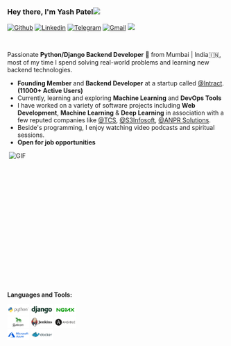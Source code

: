 ### Hey there, I'm Yash Patel<img src="https://media.giphy.com/media/hvRJCLFzcasrR4ia7z/giphy.gif" width="25px">
[![Github](https://img.shields.io/badge/-Github-000?style=flat&logo=Github&logoColor=white)](https://github.com/yashpatel7025)
[![Linkedin](https://img.shields.io/badge/-LinkedIn-blue?style=flat&logo=Linkedin&logoColor=white)](https://www.linkedin.com/in/yashpatel-ml/)
[![Telegram](https://img.shields.io/badge/-Telegram-blue?style=flat&logo=Telegram&logoColor=white)](https://t.me/yashpatel7025)
[![Gmail](https://img.shields.io/badge/-Gmail-c14438?style=flat&logo=Gmail&logoColor=white)](mailto:yashpatel7025@gmail.com)
![](https://visitor-badge.glitch.me/badge?page_id=yashpatel7025.yashpatel7025)

<br />

Passionate **Python/Django Backend Developer** 🚀 from Mumbai | India:india:, most of my time I spend solving real-world problems and learning new backend technologies.

- **Founding Member** and **Backend Developer** at a startup called [@Intract](https://www.intractonline.com/). **(11000+ Active Users)**
- Currently, learning and exploring **Machine Learning** and **DevOps Tools** 
- I have worked on a variety of software projects including **Web Development**, **Machine Learning** & **Deep Learning** in association with a few reputed companies like [@TCS](https://www.tcs.com/), [@S3Infosoft](https://s3infosoft.com/), [@ANPR Solutions](#).
- Beside's programming, I enjoy watching video podcasts and spiritual sessions.
- **Open for job opportunities**

<img align="right" alt="GIF" src="https://github.com/yashpatel7025/yashpatel7025/code.gif?raw=true" width="500" height="320" />


**Languages and Tools:**  

<p>
  
  <code><img width="10%" src="./images/python-ar21.svg"></code>
  <code><img width="10%" src="./images/djangoproject-ar21.svg"></code>
  <code><img width="10%" src="./images/nginx-ar21.svg"></code>
  <br />
  <code><img width="10%" src="./images/gunicorn-ar21.svg"></code>
  <code><img width="10%" src="./images/jenkins-ar21.svg"></code>
  <code><img width="10%" src="./images/ansible-ar21.svg"></code>
  <br />
  <code><img width="10%" src="./images/microsoft_azure-ar21.svg"></code>
  <code><img width="10%" src="./images/docker-ar21.svg"></code>
  <br />
 
</p>
